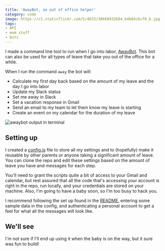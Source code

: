 ```yaml
---
title: 'AwayBot, an out of office helper'
category: code
image: https://c1.staticflickr.com/5/4633/38669932694_b4b84cbcf0_b.jpg
tags:
- API
- mom stuff
- bots
---
```


I made a command line tool to run when I go into labor, [AwayBot](https://github.com/katydecorah/awaybot). This bot can also be used for all types of leave that take you out of the office for a while.

When I run the command `away` the bot will:

+ Calculate my first day back based on the amount of my leave and the day I go into labor
+ Update my Slack status
+ Set me away in Slack
+ Set a vacation response in Gmail
+ Send an email to my team to let them know my leave is starting
+ Create an event on my calendar for the duration of my leave

![awaybot output in terminal](https://c1.staticflickr.com/5/4600/38668795444_322a0e9ba2_o.png)

## Setting up

I created a [config.js](https://github.com/katydecorah/awaybot/blob/master/config.js) file to store all my settings and to (hopefully) make it reusable by other parents or anyone taking a significant amount of leave. You can clone the repo and edit these settings based on the amount of leave you have and messages for each step.

You'll need to grant the scripts quite a bit of access to your Gmail and calendar, but rest assured that all the code that's accessing your account is right in the repo, run locally, and your credentials are stored on your machine. Also, I'm going to have a baby soon, so I'm too busy to hack you.

I recommend following the set up found in the [README](https://github.com/katydecorah/awaybot#set-up), entering some sample data in the config, and authenticating a personal account to get a feel for what all the messages will look like.

## We'll see

I'm not sure if I'll end up using it when the baby is on the way, but it sure was fun to build!
